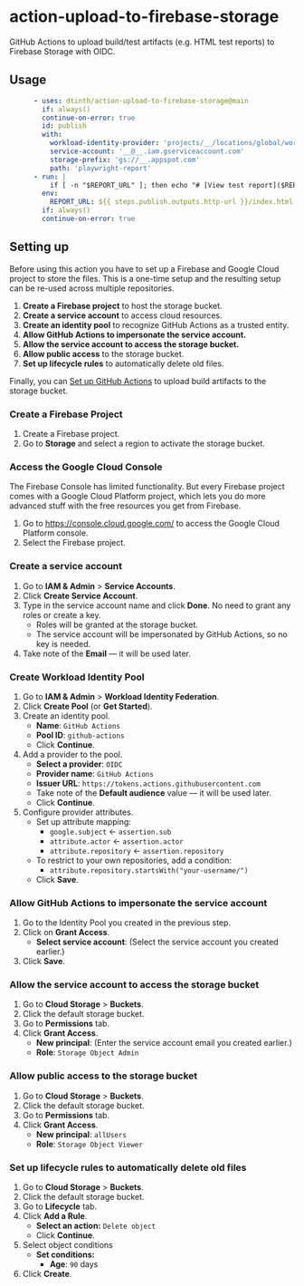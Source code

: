 # action-upload-to-firebase-storage
GitHub Actions to upload build/test artifacts (e.g. HTML test reports) to Firebase Storage with OIDC.

## Usage

```yaml
      - uses: dtinth/action-upload-to-firebase-storage@main
        if: always()
        continue-on-error: true
        id: publish
        with:
          workload-identity-provider: 'projects/__/locations/global/workloadIdentityPools/__/providers/__'
          service-account: '__@__.iam.gserviceaccount.com'
          storage-prefix: 'gs://__.appspot.com'
          path: 'playwright-report'
      - run: |
          if [ -n "$REPORT_URL" ]; then echo "# [View test report]($REPORT_URL)" > $GITHUB_STEP_SUMMARY; fi
        env:
          REPORT_URL: ${{ steps.publish.outputs.http-url }}/index.html
        if: always()
        continue-on-error: true
```

## Setting up

Before using this action you have to set up a Firebase and Google Cloud project to store the files. This is a one-time setup and the resulting setup can be re-used across multiple repositories.

1. **Create a Firebase project** to host the storage bucket.
2. **Create a service account** to access cloud resources.
3. **Create an identity pool** to recognize GitHub Actions as a trusted entity.
4. **Allow GitHub Actions to impersonate the service account.**
5. **Allow the service account to access the storage bucket.**
6. **Allow public access** to the storage bucket.
7. **Set up lifecycle rules** to automatically delete old files.

Finally, you can [Set up GitHub Actions](#usage) to upload build artifacts to the storage bucket.

### Create a Firebase Project

1. Create a Firebase project.
2. Go to **Storage** and select a region to activate the storage bucket.

### Access the Google Cloud Console

The Firebase Console has limited functionality. But every Firebase project comes with a Google Cloud Platform project, which lets you do more advanced stuff with the free resources you get from Firebase.

1. Go to <https://console.cloud.google.com/> to access the Google Cloud Platform console.
2. Select the Firebase project.

### Create a service account

1. Go to **IAM & Admin** > **Service Accounts**.
2. Click **Create Service Account**.
3. Type in the service account name and click **Done**. No need to grant any roles or create a key.
    - Roles will be granted at the storage bucket.
    - The service account will be impersonated by GitHub Actions, so no key is needed.
4. Take note of the **Email** — it will be used later.

### Create Workload Identity Pool

1. Go to **IAM & Admin** > **Workload Identity Federation**.
2. Click **Create Pool** (or **Get Started**).
3. Create an identity pool.
    - **Name**: `GitHub Actions`
    - **Pool ID**: `github-actions`
    - Click **Continue**.
4. Add a provider to the pool.
    - **Select a provider**: `OIDC`
    - **Provider name**: `GitHub Actions`
    - **Issuer URL**: `https://tokens.actions.githubusercontent.com`
    - Take note of the **Default audience** value — it will be used later.
    - Click **Continue**.
5. Configure provider attributes.
    - Set up attribute mapping:
        - `google.subject` &larr; `assertion.sub`
        - `attribute.actor` &larr; `assertion.actor`
        - `attribute.repository` &larr; `assertion.repository`
    - To restrict to your own repositories, add a condition:
        - `attribute.repository.startsWith("your-username/")`
    - Click **Save**.

### Allow GitHub Actions to impersonate the service account

1. Go to the Identity Pool you created in the previous step.
2. Click on **Grant Access**.
    - **Select service account**: (Select the service account you created earlier.)
3. Click **Save**.

### Allow the service account to access the storage bucket

1. Go to **Cloud Storage** > **Buckets**.
2. Click the default storage bucket.
3. Go to **Permissions** tab.
4. Click **Grant Access**.
    - **New principal**: (Enter the service account email you created earlier.)
    - **Role**: `Storage Object Admin`

### Allow public access to the storage bucket

1. Go to **Cloud Storage** > **Buckets**.
2. Click the default storage bucket.
3. Go to **Permissions** tab.
4. Click **Grant Access**.
    - **New principal**: `allUsers`
    - **Role**: `Storage Object Viewer`

### Set up lifecycle rules to automatically delete old files

1. Go to **Cloud Storage** > **Buckets**.
2. Click the default storage bucket.
3. Go to **Lifecycle** tab.
4. Click **Add a Rule**.
    - **Select an action:** `Delete object`
    - Click **Continue**.
5. Select object conditions
    - **Set conditions:**
        - **Age**: `90` days
6. Click **Create**.
